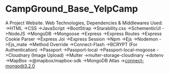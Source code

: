 # CampGround_Base_YelpCamp
A Project Website.
Web Technologies, Dependencies & Middlewares Used:
->HTML
->CSS
->JavaScript
->BootStrap
->Starability.css
->SchementicUI
->NodeJS
->MongoDB
->Mongoose
->Express
->Express Routes
->Express Cookie Parser
->Express Joi
->Express Session
->Npm
->Ejs
->Nodemon
->Ejs_mate
->Method Override
->Connect-Flash
->BCRYPT (For Authentication)
->Passport 
->Passport-local
->Passport-local-mogoose
->Cloudnary (Image Upload)
->Multer
->multer-storage-cloudinary
->dotenv
->MapBox
->@mapbox/mapbox-sdk
->MongoDB Atlas
->connect-mongo@3.2.0
